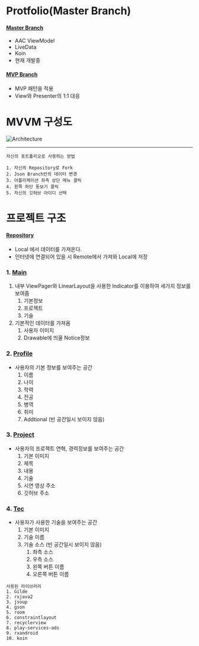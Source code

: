 # Protfolio(Master Branch)

   #### [Master Branch](https://github.com/zojae031/Portfolio/tree/master)
   - AAC ViewModel
   - LiveData
   - Koin
   - 현재 개발중
   
   #### [MVP Branch](https://github.com/zojae031/Portfolio/tree/mvp)
   - MVP 패턴을 적용
   - View와 Presenter의 1:1 대응
   
   # MVVM 구성도

   ![Architecture](https://user-images.githubusercontent.com/31091115/67158166-ac59da80-f36f-11e9-94c5-5e892f4b44ca.png)

   <hr>  

   ```
   자신의 포트폴리오로 사용하는 방법
   
   1. 자신의 Repository로 Fork
   2. Json Branch안의 데이터 변경
   3. 어플리케이션 좌측 상단 메뉴 클릭
   4. 왼쪽 하단 돋보기 클릭
   5. 자신의 깃허브 아이디 선택
   ```

   # 프로젝트 구조

   #### [Repository](https://github.com/zojae031/Portfolio/tree/master/app/src/main/java/zojae031/portfolio/data)

   - Local 에서 데이터를 가져온다.
   - 인터넷에 연결되어 있을 시 Remote에서 가져와 Local에 저장
 
   

### 1. [Main](https://github.com/zojae031/Portfolio/tree/master/app/src/main/java/zojae031/portfolio/main)

1. 내부 ViewPager와 LinearLayout을 사용한 Indicator를 이용하여 세가지 정보를 보여줌
   1. 기본정보
   2. 프로젝트
   3. 기술
2. 기본적인 데이터를 가져옴
   1. 사용자 이미지
   2. Drawable에 띄울 Notice정보

### 2. [Profile](https://github.com/zojae031/Portfolio/tree/master/app/src/main/java/zojae031/portfolio/profile)

- 사용자의 기본 정보를 보여주는 공간
  1. 이름
  2. 나이
  3. 학력
  4. 전공
  5. 병역
  6. 취미
  7. Addtional (빈 공간일시 보이지 않음)

### 3. [Project](https://github.com/zojae031/Portfolio/tree/master/app/src/main/java/zojae031/portfolio/project)  

- 사용자의 프로젝트 연혁, 경력정보를 보여주는 공간
  1. 기본 이미지
  2. 제목
  3. 내용
  4. 기술
  5. 시연 영상 주소
  6. 깃허브 주소

### 4. [Tec](https://github.com/zojae031/Portfolio/tree/master/app/src/main/java/zojae031/portfolio/tec)

- 사용자가 사용한 기술을 보여주는 공간
  1. 기본 이미지
  2. 기술 이름
  3. 기술 소스 (빈 공간일시 보이지 않음)
     1. 좌측 소스
     2. 우측 소스
     3. 왼쪽 버튼 이름
     4. 오른쪽 버튼 이름

```
사용된 라이브러리
1. Gilde
2. rxjava2
3. jsoup
4. gson
5. room
6. constraintlayout
7. recyclerview
8. play-services-ads
9. rxandroid
10. koin

```
